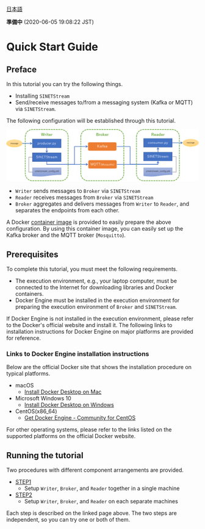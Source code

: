 <!--
Copyright (C) 2020 National Institute of Informatics

Licensed to the Apache Software Foundation (ASF) under one
or more contributor license agreements.  See the NOTICE file
distributed with this work for additional information
regarding copyright ownership.  The ASF licenses this file
to you under the Apache License, Version 2.0 (the
"License"); you may not use this file except in compliance
with the License.  You may obtain a copy of the License at

  http://www.apache.org/licenses/LICENSE-2.0

Unless required by applicable law or agreed to in writing,
software distributed under the License is distributed on an
"AS IS" BASIS, WITHOUT WARRANTIES OR CONDITIONS OF ANY
KIND, either express or implied.  See the License for the
specific language governing permissions and limitations
under the License.
--->

[日本語](index.md)

**準備中** (2020-06-05 19:08:22 JST)

# Quick Start Guide

## Preface

In this tutorial you can try the following things.

* Installing `SINETStream`
* Send/receive messages to/from a messaging system (Kafka or MQTT) via `SINETStream`.

The following configuration will be established through this tutorial.

![configuration](images/tutorial-000.png)

* `Writer` sends messages to `Broker` via `SINETStream`
* `Reader` receives messages from `Broker` via `SINETStream`
* `Broker` aggregates and delivers messages from `Writer` to `Reader`, and separates the endpoints from each other.

A Docker [container image](https://hub.docker.com/r/sinetstream/tutorial) is provided to easily prepare the above configuration.
By using this container image, you can easily set up the Kafka broker and the MQTT broker (`Mosquitto`).

## Prerequisites

To complete this tutorial, you must meet the following requirements.

* The execution environment, e.g., your laptop computer, must be connected to the Internet for downloading libraries and Docker containers.
* Docker Engine must be installed in the execution environment for preparing the execution environment of `Broker` and `SINETStream`.

If Docker Engine is not installed in the execution environment, please refer to the Docker's official website and install it.
The following links to installation instructions for Docker Engine on major platforms are provided for reference.

### Links to Docker Engine installation instructions

Below are the official Docker site that shows the installation procedure on typical platforms.

* macOS
    - [Install Docker Desktop on Mac](https://docs.docker.com/docker-for-mac/install/)
* Microsoft Windows 10
    - [Install Docker Desktop on Windows](https://docs.docker.com/docker-for-windows/install/)
* CentOS(x86_64)
    - [Get Docker Engine - Community for CentOS](https://docs.docker.com/install/linux/docker-ce/centos/)

For other operating systems, please refer to the links listed on the supported platforms on the official Docker website.

## Running the tutorial

Two procedures with different component arrangements are provided.

* [STEP1](TUTORIAL-STEP1.en.md)
    - Setup `Writer`, `Broker`, and `Reader` together in a single machine
* [STEP2](TUTORIAL-STEP2.en.md)
    - Setup `Writer`, `Broker`, and `Reader` on each separate machines

Each step is described on the linked page above.
The two steps are independent, so you can try one or both of them.
